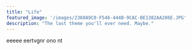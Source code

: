 ```yaml
---
title: "Life"
featured_image: '/images/2360A9C0-F546-444B-9CAC-BE1382AA286E.JPG'
description: "The last theme you'll ever need. Maybe."
---
```



eeeee
eertvgnr ono nt

